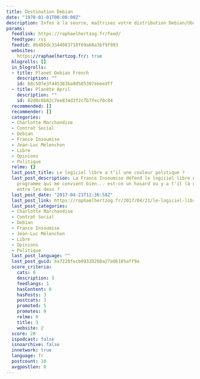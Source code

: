 ```yaml
---
title: Destination Debian
date: "1970-01-01T00:00:00Z"
description: Infos à la source, maîtrisez votre distribution Debian/Ubuntu
params:
  feedlink: https://raphaelhertzog.fr/feed/
  feedtype: rss
  feedid: 8b485dc3344083710f69a68a3bf9f993
  websites:
    https://raphaelhertzog.fr/: true
  blogrolls: []
  in_blogrolls:
  - title: Planet Debian French
    description: ""
    id: 68c507e3f445383ba90585307ebeedff
  - title: Planète April
    description: ""
    id: 02d0c8b82c7ee834d3f2cfb7fec70c04
  recommended: []
  recommender: []
  categories:
  - Charlotte Marchandise
  - Contrat Social
  - Debian
  - France Insoumise
  - Jean-Luc Mélenchon
  - Libre
  - Opinions
  - Politique
  relme: {}
  last_post_title: Le logiciel libre a t’il une couleur politique ?
  last_post_description: La France Insoumise défend le logiciel libre et propose un
    programme qui me convient bien... est-ce un hasard ou y a t'il là une corrélation
    entre les deux ?
  last_post_date: "2017-04-21T12:36:58Z"
  last_post_link: https://raphaelhertzog.fr/2017/04/21/le-logiciel-libre-a-til-une-couleur-politique/
  last_post_categories:
  - Charlotte Marchandise
  - Contrat Social
  - Debian
  - France Insoumise
  - Jean-Luc Mélenchon
  - Libre
  - Opinions
  - Politique
  last_post_language: ""
  last_post_guid: ba7228fecb09328208a27a0b185aff9a
  score_criteria:
    cats: 0
    description: 3
    feedlangs: 1
    hasContent: 0
    hasPosts: 3
    postcats: 3
    promoted: 5
    promotes: 0
    relme: 0
    title: 3
    website: 2
  score: 20
  ispodcast: false
  isnoarchive: false
  innetwork: true
  language: fr
  postcount: 10
  avgpostlen: 0
---
```

